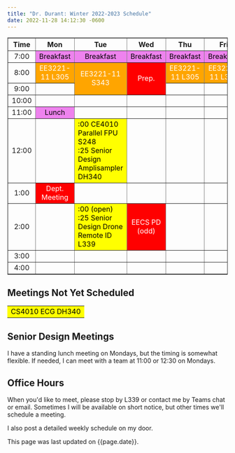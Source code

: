 ```yaml
---
title: "Dr. Durant: Winter 2022-2023 Schedule"
date: 2022-11-28 14:12:30 -0600
---
```


<style type="text/css">
td        { text-align: center;                      }
td.am     { background-color: red;     color: white; }
td.ce4010 { background-color: yellow;  color: black; text-align: left; }
td.ee3221 { background-color: orange;  color: white; }
td.lunch  { background-color: violet;  color: black; }
</style>

<div align="center">
<table border>
<tr><th>Time</th>       <th>Mon</th>                            <th>Tue</th>                                                                                    <th>Wed</th>                        <th>Thu</th>                            <th>Fri</th>                            </tr>
<tr><td>7:00</td>       <td class="lunch">Breakfast</td>        <td class="lunch">Breakfast</td>                                                                <td class="lunch">Breakfast</td>    <td class="lunch">Breakfast</td>        <td class="lunch">Breakfast</td>        </tr>
<tr><td>8:00</td>       <td class="ee3221">EE3221-11 L305</td>  <td class="ee3221" rowspan="2">EE3221-11 S343</td>                                              <td class="am" rowspan=2>Prep.</td> <td class="ee3221">EE3221-11 L305</td>  <td class="ee3221">EE3221-11 L305</td>  </tr>
<tr><td>9:00</td>       <td>&nbsp;</td>                                                                                                                                                             <td>&nbsp;</td>                         <td>&nbsp;</td>                         </tr>
<tr><td>10:00</td>      <td>&nbsp;</td>                         <td>&nbsp;</td>                                                                                 <td>&nbsp;</td>                     <td>&nbsp;</td>                         <td>&nbsp;</td>                         </tr>
<tr><td>11:00</td>      <td class="lunch">Lunch</td>            <td>&nbsp;</td>                                                                                 <td>&nbsp;</td>                     <td>&nbsp;</td>                         <td>&nbsp;</td>                         </tr>
<tr><td>12:00</td>      <td>&nbsp;</td>                         <td class="ce4010">:00 CE4010 Parallel FPU S248<br/>:25 Senior Design Amplisampler DH340</td>   <td>&nbsp;</td>                     <td>&nbsp;</td>                         <td>&nbsp;</td>                         </tr>
<tr><td>1:00</td>       <td class="am">Dept. Meeting</td>       <td>&nbsp;</td>                                                                                 <td>&nbsp;</td>                     <td>&nbsp;</td>                         <td>&nbsp;</td>                         </tr>
<tr><td>2:00</td>       <td>&nbsp;</td>                         <td class="ce4010">:00 (open)<br/>:25 Senior Design Drone Remote ID L339</td>                   <td class="am">EECS PD (odd)</td>   <td>&nbsp;</td>                         <td>&nbsp;</td>                         </tr>
<tr><td>3:00</td>       <td>&nbsp;</td>                         <td>&nbsp;</td>                                                                                 <td>&nbsp;</td>                     <td>&nbsp;</td>                         <td>&nbsp;</td>                         </tr>
<tr><td>4:00</td>       <td>&nbsp;</td>                         <td>&nbsp;</td>                                                                                 <td>&nbsp;</td>                     <td>&nbsp;</td>                         <td>&nbsp;</td>                         </tr>
</table>
</div>

## Meetings Not Yet Scheduled
<table><tr>
<td class="ce4010">CS4010 ECG DH340</td>
</tr></table>

## Senior Design Meetings

I have a standing lunch meeting on Mondays, but the timing is somewhat flexible. If needed, I can meet with a team at 11:00 or 12:30 on Mondays.

## Office Hours

When you'd like to meet, please stop by L339 or contact me by Teams chat or email. Sometimes I will be available on short notice, but other times we'll schedule a meeting.

I also post a detailed weekly schedule on my door.

This page was last updated on {{page.date}}.
